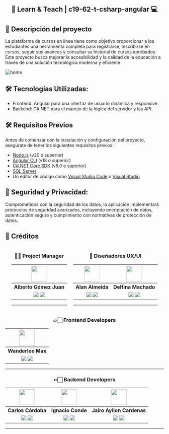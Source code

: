 
<div align="center">
  <h2>🤖 Learn & Teach  |  c19-62-t-csharp-angular 💻</h2>
</div>

<!-- <img width="1536" alt="Screenshot 2024-02-29 at 15 14 59" src="https://github.com/No-Country/s13-06-t-node-react/assets/12972468/c3894881-c21f-4c5b-9abf-9d3a24f8b6f3"> -->


## 📕 Descripción del proyecto

La plataforma de cursos en línea tiene como objetivo proporcionar a los estudiantes una herramienta completa para registrarse, inscribirse en cursos, seguir sus avances y consultar su historial de cursos aprobados. Este proyecto busca mejorar la accesibilidad y la calidad de la educación a través de una solución tecnológica moderna y eficiente.


<!-- ## 🚀 Características y Funcionalidades: -->

![home](https://github.com/user-attachments/assets/41d69df7-bce8-4ee0-bd52-c6068e0da0c0)

## 🛠️ Tecnologías Utilizadas:

- Frontend: Angular para una interfaz de usuario dinámica y responsive.
- Backend: C#.NET para el manejo de la lógica del servidor y las API.

## 🛠️ Requisitos Previos

Antes de comenzar con la instalación y configuración del proyecto, asegúrate de tener los siguientes requisitos previos:

- [Node.js](https://nodejs.org/) (v20 o superior)
- [Angular CLI](https://angular.io/cli) (v18 o superior)
- [C#.NET Core SDK](https://dotnet.microsoft.com/download) (v8.0 o superior)
- [SQL Server](https://www.microsoft.com/en-us/sql-server/sql-server-downloads)
- Un editor de código como [Visual Studio Code](https://code.visualstudio.com/) o [Visual Studio](https://visualstudio.microsoft.com/)


## 🔐 Seguridad y Privacidad:

Comprometidos con la seguridad de los datos, la aplicación implementará protocolos de seguridad avanzados, incluyendo encriptación de datos, autenticación segura y cumplimiento con normativas de protección de datos.

## 👥 Créditos

<div style="display: flex; justify-content: center; gap: 20px">
<div align="center">

### 👩‍💼 Project Manager

|                                                                              <img src="https://avatars.githubusercontent.com/u/12972468?v=4" width=50>                                                                            |
| :---------------------------------------------------------------------------------------------------------------------------------------------------------------------------------------------------------------------------------------------------------------------------------------------------------------------------------------------------: |
|                                                                                                                                                                  **Alberto Gómez Juan**                                                                                                                                                                  |
| <a href="https://github.com/agomezjuan"><img src="https://img.shields.io/badge/github-%23121011.svg?&style=for-the-badge&logo=github&logoColor=white"/></a> <a href="https://www.linkedin.com/in/agomezjuan/"><img src="https://img.shields.io/badge/linkedin%20-%230077B5.svg?&style=for-the-badge&logo=linkedin&logoColor=white"/></a> |

<hr/>
</div>
<div align="center">

### 🎨 Diseñadores UX/UI

|                                                                                                                               <img src="https://avatars.githubusercontent.com/u/104230515?v=4" width=50>                                                                                                                               |                                                                       <img src="https://avatars.githubusercontent.com/u/174737830?v=4" width=50>                                                                        |
| :------------------------------------------------------------------------------------------------------------------------------------------------------------------------------------------------------------------------------------------------------------------------------------------------------------------------------------: | :-------------------------------------------------------------------------------------------------------------------------------------------------------------------------------------------------------------------------------------------------------------------------------------------------------------------------------------------: |
|                                                                                                                                                            **Alan Almeida**                                                                                                                                                            |                                                                                                                                                               **Delfina Machado**                                                                                                                                                               |
| <a href="https://github.com/AlanAlmeida77"><img src="https://img.shields.io/badge/github-%23121011.svg?&style=for-the-badge&logo=github&logoColor=white"/></a> <a href="https://www.linkedin.com/in/alan-almeida77"><img src="https://img.shields.io/badge/linkedin%20-%230077B5.svg?&style=for-the-badge&logo=linkedin&logoColor=white"/></a> | <a href="https://github.com/DelfinaMachado"><img src="https://img.shields.io/badge/github-%23121011.svg?&style=for-the-badge&logo=github&logoColor=white"/></a> <a href="https://www.linkedin.com/in/delfinamachado/"><img src="https://img.shields.io/badge/linkedin%20-%230077B5.svg?&style=for-the-badge&logo=linkedin&logoColor=white"/></a> |

<hr/>

</div>
</div>


<div align="center">

### 👉🏻 Frontend Developers

|                                                                                                                                   <img src="https://avatars.githubusercontent.com/u/116982723?v=4" width=50>                                                                                                                                   |                                                                                                                                           
| :--------------------------------------------------------------------------------------------------------------------------------------------------------------------------------------------------------------------------------------------------------------------------------------------------------------------------------------------:| 
|                                                                                                                                                              **Wanderlee Max**                                                                                                                                                                                                                                                                                                    |
| <a href="https://github.com/WanderleeDev"><img src="https://img.shields.io/badge/github-%23121011.svg?&style=for-the-badge&logo=github&logoColor=white"/></a> <a href="https://www.linkedin.com/in/wanderlee-max/"><img src="https://img.shields.io/badge/linkedin%20-%230077B5.svg?&style=for-the-badge&logo=linkedin&logoColor=white"/></a>  | 

<hr/>
</div>
<div align="center">

### 👉🏻 Backend Developers

|                                                                    <img src="https://avatars.githubusercontent.com/u/67664846?v=4" width=50>                                                                     |                                                                                                                               <img src="https://avatars.githubusercontent.com/u/2711997?v=4" width=50>                                                                                                                                |                                                                                                                               <img src="https://avatars.githubusercontent.com/u/43103053?v=4" width=50>                                                                                                                               |               
| :------------------------------------------------------------------------------------------------------------------------------------------------------------------------------------------------------------------------------------------------------------------------------------------------------------------------------------: | :---------------------------------------------------------------------------------------------------------------------------------------------------------------------------------------------------------------------------------------------------------------------------------------------------------------------------------------: | :------------------------------------------------------------------------------------------------------------------------------------------------------------------------------------------------------------------------------------------------------------------------------------------------------------------------------------: | 
|                                                                                                                                                      **Carlos Córdoba**                                                                                                                                                       |                                                                                                                                                         **Ignacio Conde**                                                                                                                                                         |                                                                                                                                                           **Jairo Ayllon Cardenas**                                                                                                                                                            |                                                                                                                                               
| <a href="https://github.com/Carloscordoba99"><img src="https://img.shields.io/badge/github-%23121011.svg?&style=for-the-badge&logo=github&logoColor=white"/></a> <a href="https://www.linkedin.com/in/carlos-c%C3%B3rdoba-51813115b/"><img src="https://img.shields.io/badge/linkedin%20-%230077B5.svg?&style=for-the-badge&logo=linkedin&logoColor=white"/></a> | <a href="http://github.com/DJKero"><img src="https://img.shields.io/badge/github-%23121011.svg?&style=for-the-badge&logo=github&logoColor=white"/></a> <a href="https://www.linkedin.com/in/ignaciomconde/"><img src="https://img.shields.io/badge/linkedin%20-%230077B5.svg?&style=for-the-badge&logo=linkedin&logoColor=white"/></a> | <a href="https://github.com/josiasisrael14"><img src="https://img.shields.io/badge/github-%23121011.svg?&style=for-the-badge&logo=github&logoColor=white"/></a> <a href="https://www.linkedin.com/in/jairo-andre-ayllon-cardenas-9bb46b202/"><img src="https://img.shields.io/badge/linkedin%20-%230077B5.svg?&style=for-the-badge&logo=linkedin&logoColor=white"/></a> | 

<hr/>
</div>
